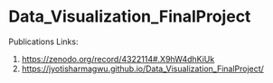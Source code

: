 # Data_Visualization_FinalProject
Publications Links:
1) https://zenodo.org/record/4322114#.X9hW4dhKiUk 
2) https://jyotisharmagwu.github.io/Data_Visualization_FinalProject/
